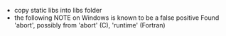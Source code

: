 - copy static libs into libs folder
- the following NOTE on Windows is known to be a false positive
Found 'abort', possibly from 'abort' (C), 'runtime' (Fortran)

